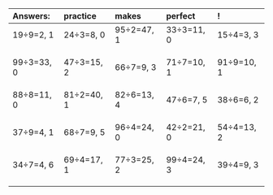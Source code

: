 | Answers: | practice | makes | perfect | ! |
| :--- | :--- | :--- | :--- | :--- |
| 19÷9=2, 1 | 24÷3=8, 0 | 95÷2=47, 1 | 33÷3=11, 0 | 15÷4=3, 3 | 
|   |   |   |   |   | 
|   |   |   |   |   | 
|   |   |   |   |   | 
| 99÷3=33, 0 | 47÷3=15, 2 | 66÷7=9, 3 | 71÷7=10, 1 | 91÷9=10, 1 | 
|   |   |   |   |   | 
|   |   |   |   |   | 
|   |   |   |   |   | 
| 88÷8=11, 0 | 81÷2=40, 1 | 82÷6=13, 4 | 47÷6=7, 5 | 38÷6=6, 2 | 
|   |   |   |   |   | 
|   |   |   |   |   | 
|   |   |   |   |   | 
| 37÷9=4, 1 | 68÷7=9, 5 | 96÷4=24, 0 | 42÷2=21, 0 | 54÷4=13, 2 | 
|   |   |   |   |   | 
|   |   |   |   |   | 
|   |   |   |   |   | 
| 34÷7=4, 6 | 69÷4=17, 1 | 77÷3=25, 2 | 99÷4=24, 3 | 39÷4=9, 3 | 
|   |   |   |   |   | 
|   |   |   |   |   | 
|   |   |   |   |   | 
